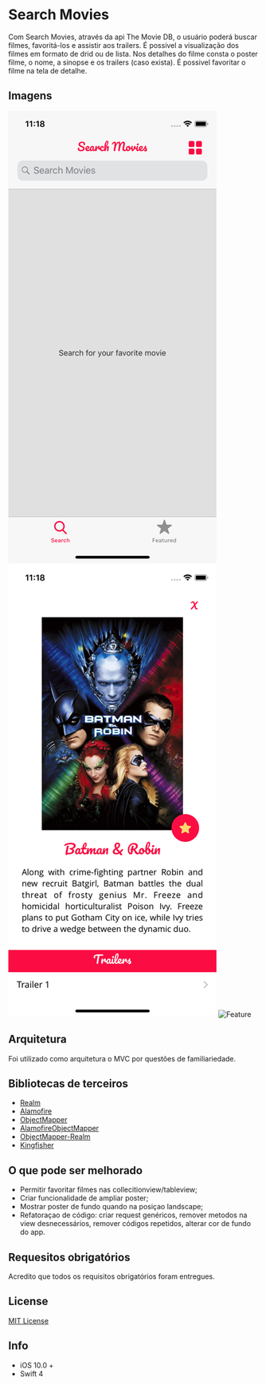 # Search Movies

Com Search Movies, através da api The Movie DB, o usuário poderá buscar filmes, favoritá-los e assistir aos trailers. É possivel a visualização dos filmes em formato de drid ou de lista. Nos detalhes do filme consta o poster filme, o nome, a sinopse e os trailers (caso exista). É possivel favoritar o filme na tela de detalhe.

## Imagens
![Search](https://github.com/nmacambira/SearchMovies/blob/master/Images/Search.png)   ![Detail](https://github.com/nmacambira/SearchMovies/blob/master/Images/Detail.png)   ![Feature](https://github.com/nmacambira/SearchMovies/blob/master/Images/Feature.png)
 
## Arquitetura

Foi utilizado como arquitetura o MVC por questões de familiariedade.

## Bibliotecas de terceiros

- [Realm](https://realm.io/docs/swift/latest)
- [Alamofire](https://github.com/Alamofire/Alamofire)
- [ObjectMapper](https://github.com/Hearst-DD/ObjectMapper)
- [AlamofireObjectMapper](https://github.com/tristanhimmelman/AlamofireObjectMapper)
- [ObjectMapper-Realm](https://github.com/Jakenberg/ObjectMapper-Realm)
- [Kingfisher](https://github.com/onevcat/Kingfisher)

## O que pode ser melhorado

- Permitir favoritar filmes nas collecitionview/tableview;
- Criar funcionalidade de ampliar poster;
- Mostrar poster de fundo quando na posiçao landscape;
- Refatoraçao de código: criar request genéricos, remover metodos na view desnecessários, remover códigos repetidos, alterar cor de fundo do app.

## Requesitos obrigatórios

Acredito que todos os requisitos obrigatórios foram entregues.

## License

[MIT License](https://github.com/nmacambira/SearchMovies/blob/master/LICENSE)

## Info

- iOS 10.0 +
- Swift 4 
